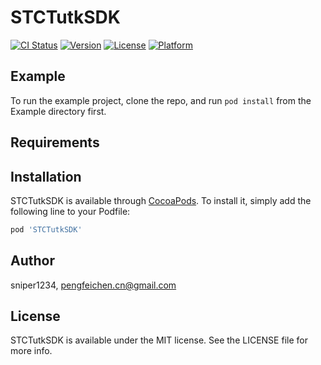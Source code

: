 # STCTutkSDK

[![CI Status](https://img.shields.io/travis/sniper1234/STCTutkSDK.svg?style=flat)](https://travis-ci.org/sniper1234/STCTutkSDK)
[![Version](https://img.shields.io/cocoapods/v/STCTutkSDK.svg?style=flat)](https://cocoapods.org/pods/STCTutkSDK)
[![License](https://img.shields.io/cocoapods/l/STCTutkSDK.svg?style=flat)](https://cocoapods.org/pods/STCTutkSDK)
[![Platform](https://img.shields.io/cocoapods/p/STCTutkSDK.svg?style=flat)](https://cocoapods.org/pods/STCTutkSDK)

## Example

To run the example project, clone the repo, and run `pod install` from the Example directory first.

## Requirements

## Installation

STCTutkSDK is available through [CocoaPods](https://cocoapods.org). To install
it, simply add the following line to your Podfile:

```ruby
pod 'STCTutkSDK'
```

## Author

sniper1234, pengfeichen.cn@gmail.com

## License

STCTutkSDK is available under the MIT license. See the LICENSE file for more info.
